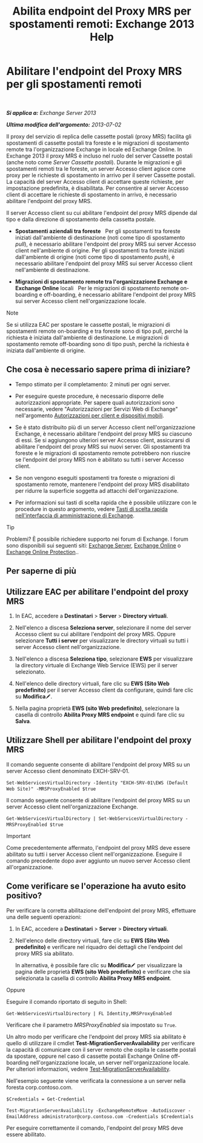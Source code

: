 ﻿---
title: 'Abilita endpoint del Proxy MRS per spostamenti remoti: Exchange 2013 Help'
TOCTitle: Abilitare l'endpoint del Proxy MRS per gli spostamenti remoti
ms:assetid: 9840f712-127e-4c2d-bfe5-1b35cdb2a31b
ms:mtpsurl: https://technet.microsoft.com/it-it/library/Dn155787(v=EXCHG.150)
ms:contentKeyID: 54652878
ms.date: 05/22/2018
mtps_version: v=EXCHG.150
ms.translationtype: MT
---

# Abilitare l'endpoint del Proxy MRS per gli spostamenti remoti

 

_**Si applica a:** Exchange Server 2013_

_**Ultima modifica dell'argomento:** 2013-07-02_

Il proxy del servizio di replica delle cassette postali (proxy MRS) facilita gli spostamenti di cassette postali tra foreste e le migrazioni di spostamento remote tra l'organizzazione Exchange in locale ed Exchange Online. In Exchange 2013 il proxy MRS è incluso nel ruolo del server Cassette postali (anche noto come *Server Cassette postali*). Durante le migrazioni e gli spostamenti remoti tra le foreste, un server Accesso client agisce come proxy per le richieste di spostamento in arrivo per il server Cassette postali. La capacità del server Accesso client di accettare queste richieste, per impostazione predefinita, è disabilitata. Per consentire al server Accesso client di accettare le richieste di spostamento in arrivo, è necessario abilitare l'endpoint del proxy MRS.

Il server Accesso client su cui abilitare l'endpoint del proxy MRS dipende dal tipo e dalla direzione di spostamento della cassetta postale.

  - **Spostamenti aziendali tra foreste**   Per gli spostamenti tra foreste iniziati dall'ambiente di destinazione (noti come tipo di spostamento *pull*), è necessario abilitare l'endpoint del proxy MRS sui server Accesso client nell'ambiente di origine. Per gli spostamenti tra foreste iniziati dall'ambiente di origine (noti come tipo di spostamento *push*), è necessario abilitare l'endpoint del proxy MRS sui server Accesso client nell'ambiente di destinazione.

  - **Migrazioni di spostamento remote tra l'organizzazione Exchange e Exchange Online** locali   Per le migrazioni di spostamento remote on-boarding e off-boarding, è necessario abilitare l'endpoint del proxy MRS sui server Accesso client nell'organizzazione locale.


> [!NOTE]
> Se si utilizza EAC per spostare le cassette postali, le migrazioni di spostamenti remote on-boarding e tra foreste sono di tipo pull, perché la richiesta è iniziata dall'ambiente di destinazione. Le migrazioni di spostamento remote off-boarding sono di tipo push, perché la richiesta è iniziata dall'ambiente di origine.



## Che cosa è necessario sapere prima di iniziare?

  - Tempo stimato per il completamento: 2 minuti per ogni server.

  - Per eseguire queste procedure, è necessario disporre delle autorizzazioni appropriate. Per sapere quali autorizzazioni sono necessarie, vedere "Autorizzazioni per Servizi Web di Exchange" nell'argomento [Autorizzazioni per client e dispositivi mobili](clients-and-mobile-devices-permissions-exchange-2013-help.md).

  - Se è stato distribuito più di un server Accesso client nell'organizzazione Exchange, è necessario abilitare l'endpoint del proxy MRS su ciascuno di essi. Se si aggiungono ulteriori server Accesso client, assicurarsi di abilitare l'endpoint del proxy MRS sui nuovi server. Gli spostamenti tra foreste e le migrazioni di spostamento remote potrebbero non riuscire se l'endpoint del proxy MRS non è abilitato su tutti i server Accesso client.

  - Se non vengono eseguiti spostamenti tra foreste o migrazioni di spostamento remote, mantenere l'endpoint del proxy MRS disabilitato per ridurre la superficie soggetta ad attacchi dell'organizzazione.

  - Per informazioni sui tasti di scelta rapida che è possibile utilizzare con le procedure in questo argomento, vedere [Tasti di scelta rapida nell'interfaccia di amministrazione di Exchange](keyboard-shortcuts-in-the-exchange-admin-center-exchange-online-protection-help.md).


> [!TIP]
> Problemi? È possibile richiedere supporto nei forum di Exchange. I forum sono disponibili sui seguenti siti: <A href="https://go.microsoft.com/fwlink/p/?linkid=60612">Exchange Server</A>, <A href="https://go.microsoft.com/fwlink/p/?linkid=267542">Exchange Online</A> o <A href="https://go.microsoft.com/fwlink/p/?linkid=285351">Exchange Online Protection</A>..



## Per saperne di più

## Utilizzare EAC per abilitare l'endpoint del proxy MRS

1.  In EAC, accedere a **Destinatari** \> **Server** \> **Directory virtuali**.

2.  Nell'elenco a discesa **Seleziona server**, selezionare il nome del server Accesso client su cui abilitare l'endpoint del proxy MRS. Oppure selezionare **Tutti i server** per visualizzare le directory virtuali su tutti i server Accesso client nell'organizzazione.

3.  Nell'elenco a discesa **Seleziona tipo**, selezionare **EWS** per visualizzare la directory virtuale di Exchange Web Service (EWS) per il server selezionato.

4.  Nell'elenco delle directory virtuali, fare clic su **EWS (Sito Web predefinito)** per il server Accesso client da configurare, quindi fare clic su **Modifica**![Icona Modifica](images/JJ218640.6f53ccb2-1f13-4c02-bea0-30690e6ea71d(EXCHG.150).gif "Icona Modifica").

5.  Nella pagina proprietà **EWS (sito Web predefinito)**, selezionare la casella di controllo **Abilita Proxy MRS endpoint** e quindi fare clic su **Salva**.

## Utilizzare Shell per abilitare l'endpoint del proxy MRS

Il comando seguente consente di abilitare l'endpoint del proxy MRS su un server Accesso client denominato EXCH-SRV-01.

    Set-WebServicesVirtualDirectory -Identity "EXCH-SRV-01\EWS (Default Web Site)" -MRSProxyEnabled $true

Il comando seguente consente di abilitare l'endpoint del proxy MRS su un server Accesso client nell'organizzazione Exchange.

    Get-WebServicesVirtualDirectory | Set-WebServicesVirtualDirectory -MRSProxyEnabled $true


> [!IMPORTANT]
> Come precedentemente affermato, l'endpoint del proxy MRS deve essere abilitato su tutti i server Accesso client nell'organizzazione. Eseguire il comando precedente dopo aver aggiunto un nuovo server Accesso client all'organizzazione.



## Come verificare se l'operazione ha avuto esito positivo?

Per verificare la corretta abilitazione dell'endpoint del proxy MRS, effettuare una delle seguenti operazioni:

1.  In EAC, accedere a **Destinatari** \> **Server** \> **Directory virtuali**.

2.  Nell'elenco delle directory virtuali, fare clic su **EWS (Sito Web predefinito)** e verificare nel riquadro dei dettagli che l'endpoint del proxy MRS sia abilitato.
    
    In alternativa, è possibile fare clic su **Modifica**![Icona Modifica](images/JJ218640.6f53ccb2-1f13-4c02-bea0-30690e6ea71d(EXCHG.150).gif "Icona Modifica") per visualizzare la pagina delle proprietà **EWS (sito Web predefinito)** e verificare che sia selezionata la casella di controllo **Abilita Proxy MRS endpoint**.

Oppure

Eseguire il comando riportato di seguito in Shell:

    Get-WebServicesVirtualDirectory | FL Identity,MRSProxyEnabled

Verificare che il parametro *MRSProxyEnabled* sia impostato su `True`.

Un altro modo per verificare che l'endpoint del proxy MRS sia abilitato è quello di utilizzare il cmdlet **Test-MigrationServerAvailability** per verificare la capacità di comunicare con il server remoto che ospita le cassette postali da spostare, oppure nel caso di cassette postali Exchange Online off-boarding nell'organizzazione locale, un server nell'organizzazione locale. Per ulteriori informazioni, vedere [Test-MigrationServerAvailability](https://technet.microsoft.com/it-it/library/jj219169\(v=exchg.150\)).

Nell'esempio seguente viene verificata la connessione a un server nella foresta corp.contoso.com.
```
$Credentials = Get-Credential
```
```
Test-MigrationServerAvailability -ExchangeRemoteMove -Autodiscover -EmailAddress administrator@corp.contoso.com -Credentials $Credentials
```
Per eseguire correttamente il comando, l'endpoint del proxy MRS deve essere abilitato.

